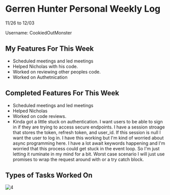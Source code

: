 # Gerren Hunter Personal Weekly Log

11/26 to 12/03

Username: CookiedOutMonster

## My Features For This Week

- Scheduled meetings and led meetings
- Helped Nicholas with his code.
- Worked on reviewing other peoples code. 
- Worked on Authetnication 


## Completed Features For This Week

- Scheduled meetings and led meetings
- Helped Nicholas
- Worked on code reviews.
- Kinda got a little stuck on authentication. I want users to be able to sign in if they are trying to access secure endpoints. I have a session stroage that stores the token, refresh token, and user_id. If this session is null I want the user to log in. I have this working but I'm kind of worried about async programming here. I have a lot await keywords happening and I'm worried that this process could get stuck in the event loop. So I'm just letting it ruminate in my mind for a bit. Worst case scenario I will just use promises to wrap the request around with or a try catch block. 


## Types of Tasks Worked On




![4](https://github.com/COSC-499-W2023/year-long-project-team-21/assets/44909431/b7cf759f-f942-4aa5-af7b-7fd7de10f1a6)

